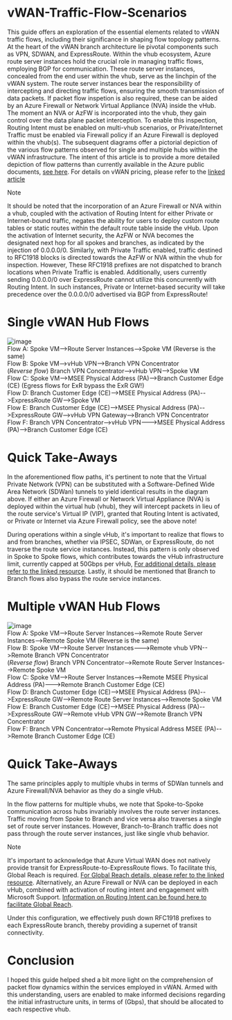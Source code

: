 # vWAN-Traffic-Flow-Scenarios
This guide offers an exploration of the essential elements related to vWAN traffic flows, including their significance in shaping flow topology patterns. At the heart of the vWAN branch architecture lie pivotal components such as VPN, SDWAN, and ExpressRoute. Within the vhub ecosystem, Azure route server instances hold the crucial role in managing traffic flows, employing BGP for communication. These route server instances, concealed from the end user within the vhub, serve as the linchpin of the vWAN system. The route server instances bear the responsibility of intercepting and directing traffic flows, ensuring the smooth transmission of data packets. If packet flow inspetion is also required, these can be aided by an Azure Firewall or Network Virtual Appliance (NVA) inside the vHub. The moment an NVA or AzFW is incorporated into the vhub, they gain control over the data plane packet interception. To enable this inspection, Routing Intent must be enabled on multi-vhub scenarios, or Private/Internet Traffic must be enabled via Firewall policy if an Azure Firewall is deployed within the vhub(s). The subsequent diagrams offer a pictorial depiction of the various flow patterns observed for single and multiple hubs within the vWAN infrastructure. The intent of this article is to provide a more detailed depiction of flow patterns than currently available in the Azure public documents, [see here](https://learn.microsoft.com/en-us/azure/virtual-wan/virtual-wan-global-transit-network-architecture#anytoany). For details on vWAN pricing, please refer to the [linked article](https://azure.microsoft.com/en-us/pricing/details/virtual-wan/)
<br>
> [!NOTE]
> It should be noted that the incorporation of an Azure Firewall or NVA within a vhub, coupled with the activation of Routing Intent for either Private or Internet-bound traffic, negates the ability for users to deploy custom route tables or static routes within the default route table inside the vHub. Upon the activation of Internet security, the AzFW or NVA becomes the designated next hop for all spokes and branches, as indicated by the injection of 0.0.0.0/0. Similarly, with Private Traffic enabled, traffic destined to RFC1918 blocks is directed towards the AzFW or NVA within the vhub for inspection. However, These RFC1918 prefixes are not dispatched to branch locations when Private Traffic is enabled. Additionally, users currently sending 0.0.0.0/0 over ExpressRoute cannot utilize this concurrently with Routing Intent. In such instances, Private or Internet-based security will take precedence over the 0.0.0.0/0 advertised via BGP from ExpressRoute!

# Single vWAN Hub Flows
![image](https://github.com/adtork/vWAN-Traffic-Flow-Scenarios/assets/55964102/08966f1c-08ef-4e05-baaf-bd37a851f2bf)
<br>
Flow A: Spoke VM-->Route Server Instances-->Spoke VM (Reverse is the same)
<br>
Flow B: Spoke VM-->vHub VPN-->Branch VPN Concentrator
<br>
(*Reverse flow*) Branch VPN Concentrator-->vHub VPN-->Spoke VM
<br>
Flow C: Spoke VM-->MSEE Physical Address (PA)-->Branch Customer Edge (CE) (Egress flows for ExR bypass the ExR GW!)
<Br>
Flow D: Branch Customer Edge (CE)-->MSEE Physical Address (PA)-->ExpressRoute GW-->Spoke VM
<Br>
Flow E: Branch Customer Edge (CE)-->MSEE Physical Address (PA)-->ExpressRoute GW-->vHub VPN Gateway-->Branch VPN Concentrator
<br>
Flow F: Branch VPN Concentrator-->vHub VPN--->MSEE Physical Address (PA)-->Branch Customer Edge (CE)

# Quick Take-Aways
In the aforementioned flow paths, it's pertinent to note that the Virtual Private Network (VPN) can be substituted with a Software-Defined Wide Area Network (SDWan) tunnels to yield identical results in the diagram above. If either an Azure Firewall or Network Virtual Appliance (NVA) is deployed within the virtual hub (vhub), they will intercept packets in lieu of the route service's Virtual IP (VIP), granted that Routing Intent is activated, or Private or Internet via Azure Firewall policy, see the above note! 

During operations within a single vHub, it's important to realize that flows to and from branches, whether via IPSEC, SDWan, or ExpressRoute, do not traverse the route service instances. Instead, this pattern is only observed in Spoke to Spoke flows, which contributes towards the vHub infrastructure limit, currently capped at 50Gbps per vHub, [For additional details, please refer to the linked resource](https://learn.microsoft.com/en-us/azure/azure-resource-manager/management/azure-subscription-service-limits#virtual-wan-limits). Lastly, it should be mentioned that Branch to Branch flows also bypass the route service instances. 

# Multiple vWAN Hub Flows
![image](https://github.com/adtork/vWAN-Traffic-Flow-Scenarios/assets/55964102/9138efae-55d5-4f56-9345-95f66d0d3d75)
<br>
Flow A: Spoke VM-->Route Server Instances-->Remote Route Server Instances-->Remote Spoke VM (Reverse is the same)
<br>
Flow B: Spoke VM-->Route Server Instances--->Remote vhub VPN-->Remote Branch VPN Concentrator
<br>
(*Reverse flow*) Branch VPN Concentrator-->Remote Route Server Instances-->Remote Spoke VM
<br>
Flow C: Spoke VM-->Route Server Instances-->Remote MSEE Physical Address (PA)--->Remote Branch Customer Edge (CE)
<br>
Flow D: Branch Customer Edge (CE)-->MSEE Physical Address (PA)-->ExpressRoute GW-->Remote Route Server Instances-->Remote Spoke VM
<br>
Flow E: Branch Customer Edge (CE)-->MSEE Physical Address (PA)-->ExpressRoute GW-->Remote vHub VPN GW-->Remote Branch VPN Concentrator
<br>
Flow F: Branch VPN Concentrator-->Remote Physical Address MSEE (PA)-->Remote Branch Customer Edge (CE)

# Quick Take-Aways
The same principles apply to multiple vhubs in terms of SDWan tunnels and Azure Firewall/NVA behavior as they do a single vHub. 

In the flow patterns for multiple vhubs, we note that Spoke-to-Spoke communication across hubs invariably involves the route server instances. Traffic moving from Spoke to Branch and vice versa also traverses a single set of route server instances. However, Branch-to-Branch traffic does not pass through the route server instances, just like single vhub behavior. 

> [!NOTE]
>It's important to acknowledge that Azure Virtual WAN does not natively provide transit for ExpressRoute-to-ExpressRoute flows. To facilitate this, Global Reach is required. [For Global Reach details, please refer to the linked resource](https://learn.microsoft.com/en-us/azure/expressroute/expressroute-global-reach). Alternatively, an Azure Firewall or NVA can be deployed in each vHub, combined with activation of routing intent and engagement with Microsoft Support. [Information on Routing Intent can be found here to facilitate Global Reach](https://learn.microsoft.com/en-us/azure/virtual-wan/how-to-routing-policies#expressroute).

Under this configuration, we effectively push down RFC1918 prefixes to each ExpressRoute branch, thereby providing a supernet of transit connectivity.

# Conclusion
I hoped this guide helped shed a bit more light on the comprehension of packet flow dynamics within the services employed in vWAN. Armed with this understanding, users are enabled to make informed decisions regarding the initial infrastructure units, in terms of (Gbps), that should be allocated to each respective vhub.



